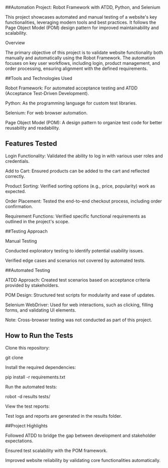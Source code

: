 ##Automation Project: Robot Framework with ATDD, Python, and Selenium

This project showcases automated and manual testing of a website's key functionalities, leveraging modern tools and best practices. It follows the Page Object Model (POM) design pattern for improved maintainability and scalability.

Overview

The primary objective of this project is to validate website functionality both manually and automatically using the Robot Framework. The automation focuses on key user workflows, including login, product management, and order processing, ensuring alignment with the defined requirements.

##Tools and Technologies Used

Robot Framework: For automated acceptance testing and ATDD (Acceptance Test-Driven Development).

Python: As the programming language for custom test libraries.

Selenium: For web browser automation.

Page Object Model (POM): A design pattern to organize test code for better reusability and readability.

## Features Tested

Login Functionality: Validated the ability to log in with various user roles and credentials.

Add to Cart: Ensured products can be added to the cart and reflected correctly.

Product Sorting: Verified sorting options (e.g., price, popularity) work as expected.

Order Placement: Tested the end-to-end checkout process, including order confirmation.

Requirement Functions: Verified specific functional requirements as outlined in the project's scope.

##Testing Approach

Manual Testing

Conducted exploratory testing to identify potential usability issues.

Verified edge cases and scenarios not covered by automated tests.

##Automated Testing

ATDD Approach: Created test scenarios based on acceptance criteria provided by stakeholders.

POM Design: Structured test scripts for modularity and ease of updates.

Selenium WebDriver: Used for web interactions, such as clicking, filling forms, and validating UI elements.

Note: Cross-browser testing was not conducted as part of this project.

## How to Run the Tests

Clone this repository:

git clone <repository-url>

Install the required dependencies:

pip install -r requirements.txt

Run the automated tests:

robot -d results tests/

View the test reports:

Test logs and reports are generated in the results folder.

##Project Highlights

Followed ATDD to bridge the gap between development and stakeholder expectations.

Ensured test scalability with the POM framework.

Improved website reliability by validating core functionalities automatically.